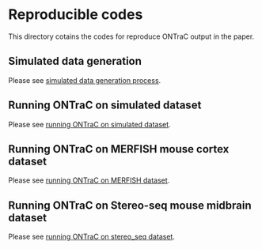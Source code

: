 # Reproducible codes

This directory cotains the codes for reproduce ONTraC output in the paper.

## Simulated data generation

Please see [simulated data generation process](simulated_data_generation.Rmd).

## Running ONTraC on simulated dataset

Please see [running ONTraC on simulated dataset](Running_ONTraC_on_simulated_dataset.ipynb).

## Running ONTraC on MERFISH mouse cortex dataset

Please see [running ONTraC on MERFISH dataset](Running_ONTraC_on_merfish_dataset.ipynb).

## Running ONTraC on Stereo-seq mouse midbrain dataset

Please see [running ONTraC on stereo_seq dataset](Running_ONTraC_on_stereo_seq_dataset.ipynb).
